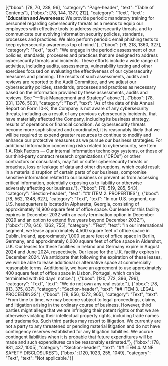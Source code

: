 [{"bbox": [78, 70, 238, 96], "category": "Page-header", "text": "Table of Contents"}, {"bbox": [78, 144, 1377, 212], "category": "Text", "text": "**Education and Awareness:** We provide periodic mandatory training for personnel regarding cybersecurity threats as a means to equip our employees with effective tools to address cybersecurity threats, and to communicate our evolving information security policies, standards, processes and practices. We also perform periodic email phishing tests to keep cybersecurity awareness top of mind."}, {"bbox": [78, 218, 1360, 327], "category": "Text", "text": "We engage in the periodic assessment of our policies, standards, processes and practices that are designed to address cybersecurity threats and incidents. These efforts include a wide range of activities, including audits, assessments, vulnerability testing and other exercises focused on evaluating the effectiveness of our cybersecurity measures and planning. The results of such assessments, audits and reviews are reported to the Audit Committee, and we adjust our cybersecurity policies, standards, processes and practices as necessary based on the information provided by these assessments, audits and reviews. See \"—Risk Management and Strategy\" above."}, {"bbox": [78, 331, 1376, 503], "category": "Text", "text": "As of the date of this Annual Report on Form 10-K, the Company is not aware of any cybersecurity threats, including as a result of any previous cybersecurity incidents, that have materially affected the Company, including its business strategy, results of operations or financial condition. As cybersecurity threats become more sophisticated and coordinated, it is reasonably likely that we will be required to expend greater resources to continue to modify and enhance our protective measures as we pursue our business strategies. For additional information concerning risks related to cybersecurity, see Item 1.A. Risk Factors — Our internal information technology systems, or those of our third-party contract research organizations (\"CROs\") or other contractors or consultants, may fail or suffer cybersecurity threats or breaches, loss or leakage of data and other disruptions, which could result in a material disruption of certain parts of our business, compromise sensitive information related to our business or prevent us from accessing critical information, potentially exposing us to liability or otherwise adversely affecting our business."}, {"bbox": [78, 519, 285, 543], "category": "Section-header", "text": "## ITEM 2. PROPERTIES"}, {"bbox": [78, 562, 1348, 627], "category": "Text", "text": "In our U.S. segment, our U.S. headquarters is located in Alpharetta, Georgia, consisting of approximately 14,900 square feet of office space. Our lease for this facility expires in December 2032 with an early termination option in December 2029 and an option to extend five years beyond December 2032."}, {"bbox": [78, 646, 1362, 755], "category": "Text", "text": "In our international segment, we lease approximately 4,500 square feet of office space in Dublin, Ireland, approximately 1,000 square feet of office space in Berlin, Germany, and approximately 6,000 square feet of office space in Aldershot, U.K. Our leases for these facilities in Ireland and Germany expire in August 2024 and June 2024, respectively. Our lease for the U.K. facility expires in December 2024. We anticipate that following the expiration of these leases, we will be able to lease additional or alternative space at commercially reasonable terms. Additionally, we have an agreement to use approximately 400 square feet of office space in Lisbon, Portugal, which can be terminated with 90 days' notice."}, {"bbox": [120, 772, 396, 796], "category": "Text", "text": "We do not own any real estate."}, {"bbox": [78, 813, 375, 837], "category": "Section-header", "text": "## ITEM 3. LEGAL PROCEEDINGS"}, {"bbox": [78, 856, 1372, 965], "category": "Text", "text": "From time to time, we may become subject to legal proceedings, claims, and litigation arising in the ordinary course of business. However, third parties might allege that we are infringing their patent rights or that we are otherwise violating their intellectual property rights, including trade names and trademarks. Such third parties may resort to litigation. We currently are not a party to any threatened or pending material litigation and do not have contingency reserves established for any litigation liabilities. We accrue contingent liabilities when it is probable that future expenditures will be made and such expenditures can be reasonably estimated."}, {"bbox": [78, 981, 437, 1005], "category": "Section-header", "text": "## ITEM 4. MINE SAFETY DISCLOSURES"}, {"bbox": [120, 1023, 255, 1049], "category": "Text", "text": "Not applicable."}]